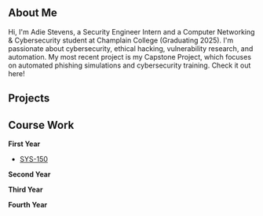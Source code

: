 ## About Me

Hi, I'm Adie Stevens, a Security Engineer Intern and a Computer Networking & Cybersecurity student at Champlain College (Graduating 2025). I'm passionate about cybersecurity, ethical hacking, vulnerability research, and automation. My most recent project is my Capstone Project, which focuses on automated phishing simulations and cybersecurity training. Check it out here!

## Projects 

## Course Work

**First Year**

* [SYS-150](https://github.com/AdieStevens/SYS-140/wiki/SYS-140)


**Second Year**

**Third Year**

**Fourth Year**
